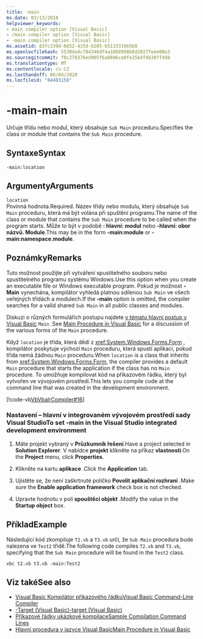 ```yaml
---
title: -main
ms.date: 03/13/2018
helpviewer_keywords:
- main compiler option [Visual Basic]
- /main compiler option [Visual Basic]
- -main compiler option [Visual Basic]
ms.assetid: 83fc339d-6652-415d-b205-b5133319b5b0
ms.openlocfilehash: 5530da4c784346df4a1088998b8d2027feee08e3
ms.sourcegitcommit: f8c270376ed905f6a8896ce0fe25b4f4b38ff498
ms.translationtype: MT
ms.contentlocale: cs-CZ
ms.lasthandoff: 06/04/2020
ms.locfileid: "84403158"
---
```

# <a name="-main"></a><span data-ttu-id="67fb7-102">-main</span><span class="sxs-lookup"><span data-stu-id="67fb7-102">-main</span></span>
<span data-ttu-id="67fb7-103">Určuje třídu nebo modul, který obsahuje `Sub Main` proceduru.</span><span class="sxs-lookup"><span data-stu-id="67fb7-103">Specifies the class or module that contains the `Sub Main` procedure.</span></span>  
  
## <a name="syntax"></a><span data-ttu-id="67fb7-104">Syntaxe</span><span class="sxs-lookup"><span data-stu-id="67fb7-104">Syntax</span></span>  
  
```console  
-main:location  
```  
  
## <a name="arguments"></a><span data-ttu-id="67fb7-105">Argumenty</span><span class="sxs-lookup"><span data-stu-id="67fb7-105">Arguments</span></span>  
 `location`  
 <span data-ttu-id="67fb7-106">Povinná hodnota.</span><span class="sxs-lookup"><span data-stu-id="67fb7-106">Required.</span></span> <span data-ttu-id="67fb7-107">Název třídy nebo modulu, který obsahuje `Sub Main` proceduru, která má být volána při spuštění programu.</span><span class="sxs-lookup"><span data-stu-id="67fb7-107">The name of the class or module that contains the `Sub Main` procedure to be called when the program starts.</span></span> <span data-ttu-id="67fb7-108">Může to být v podobě **: hlavní: modul** nebo **-hlavní: obor názvů. Module**.</span><span class="sxs-lookup"><span data-stu-id="67fb7-108">This may be in the form **-main:module** or **-main:namespace.module**.</span></span>  
  
## <a name="remarks"></a><span data-ttu-id="67fb7-109">Poznámky</span><span class="sxs-lookup"><span data-stu-id="67fb7-109">Remarks</span></span>  
 <span data-ttu-id="67fb7-110">Tuto možnost použijte při vytváření spustitelného souboru nebo spustitelného programu systému Windows.</span><span class="sxs-lookup"><span data-stu-id="67fb7-110">Use this option when you create an executable file or Windows executable program.</span></span> <span data-ttu-id="67fb7-111">Pokud je možnost **-Main** vynechána, kompilátor vyhledá platnou sdílenou `Sub Main` ve všech veřejných třídách a modulech.</span><span class="sxs-lookup"><span data-stu-id="67fb7-111">If the **-main** option is omitted, the compiler searches for a valid shared `Sub Main` in all public classes and modules.</span></span>  
  
 <span data-ttu-id="67fb7-112">Diskuzi o různých formulářích postupu najdete [v tématu hlavní postup v Visual Basic](../../programming-guide/program-structure/main-procedure.md) `Main` .</span><span class="sxs-lookup"><span data-stu-id="67fb7-112">See [Main Procedure in Visual Basic](../../programming-guide/program-structure/main-procedure.md) for a discussion of the various forms of the `Main` procedure.</span></span>  
  
 <span data-ttu-id="67fb7-113">Když `location` je třída, která dědí z <xref:System.Windows.Forms.Form> , kompilátor poskytuje výchozí `Main` proceduru, která spustí aplikaci, pokud třída nemá žádnou `Main` proceduru.</span><span class="sxs-lookup"><span data-stu-id="67fb7-113">When `location` is a class that inherits from <xref:System.Windows.Forms.Form>, the compiler provides a default `Main` procedure that starts the application if the class has no `Main` procedure.</span></span> <span data-ttu-id="67fb7-114">To umožňuje kompilovat kód na příkazovém řádku, který byl vytvořen ve vývojovém prostředí.</span><span class="sxs-lookup"><span data-stu-id="67fb7-114">This lets you compile code at the command line that was created in the development environment.</span></span>  
  
 [!code-vb[VbVbalrCompiler#16](~/samples/snippets/visualbasic/VS_Snippets_VBCSharp/VbVbalrCompiler/VB/Class1.vb#16)]  
  
### <a name="to-set--main-in-the-visual-studio-integrated-development-environment"></a><span data-ttu-id="67fb7-115">Nastavení – hlavní v integrovaném vývojovém prostředí sady Visual Studio</span><span class="sxs-lookup"><span data-stu-id="67fb7-115">To set -main in the Visual Studio integrated development environment</span></span>  
  
1. <span data-ttu-id="67fb7-116">Máte projekt vybraný v **Průzkumník řešení**.</span><span class="sxs-lookup"><span data-stu-id="67fb7-116">Have a project selected in **Solution Explorer**.</span></span> <span data-ttu-id="67fb7-117">V nabídce **projekt** klikněte na příkaz **vlastnosti**.</span><span class="sxs-lookup"><span data-stu-id="67fb7-117">On the **Project** menu, click **Properties**.</span></span>  
  
2. <span data-ttu-id="67fb7-118">Klikněte na kartu **aplikace** .</span><span class="sxs-lookup"><span data-stu-id="67fb7-118">Click the **Application** tab.</span></span>  
  
3. <span data-ttu-id="67fb7-119">Ujistěte se, že není zaškrtnuté políčko **Povolit aplikační rozhraní** .</span><span class="sxs-lookup"><span data-stu-id="67fb7-119">Make sure the **Enable application framework** check box is not checked.</span></span>  
  
4. <span data-ttu-id="67fb7-120">Upravte hodnotu v poli **spouštěcí objekt** .</span><span class="sxs-lookup"><span data-stu-id="67fb7-120">Modify the value in the **Startup object** box.</span></span>  
  
## <a name="example"></a><span data-ttu-id="67fb7-121">Příklad</span><span class="sxs-lookup"><span data-stu-id="67fb7-121">Example</span></span>  
 <span data-ttu-id="67fb7-122">Následující kód zkompiluje `T2.vb` a `T3.vb` určí, že `Sub Main` procedura bude nalezena ve `Test2` třídě.</span><span class="sxs-lookup"><span data-stu-id="67fb7-122">The following code compiles `T2.vb` and `T3.vb`, specifying that the `Sub Main` procedure will be found in the `Test2` class.</span></span>  
  
```console
vbc t2.vb t3.vb -main:Test2  
```  
  
## <a name="see-also"></a><span data-ttu-id="67fb7-123">Viz také</span><span class="sxs-lookup"><span data-stu-id="67fb7-123">See also</span></span>

- [<span data-ttu-id="67fb7-124">Visual Basic Kompilátor příkazového řádku</span><span class="sxs-lookup"><span data-stu-id="67fb7-124">Visual Basic Command-Line Compiler</span></span>](index.md)
- [<span data-ttu-id="67fb7-125">-Target (Visual Basic)</span><span class="sxs-lookup"><span data-stu-id="67fb7-125">-target (Visual Basic)</span></span>](target.md)
- [<span data-ttu-id="67fb7-126">Příkazové řádky ukázkové kompilace</span><span class="sxs-lookup"><span data-stu-id="67fb7-126">Sample Compilation Command Lines</span></span>](sample-compilation-command-lines.md)
- [<span data-ttu-id="67fb7-127">Hlavní procedura v jazyce Visual Basic</span><span class="sxs-lookup"><span data-stu-id="67fb7-127">Main Procedure in Visual Basic</span></span>](../../programming-guide/program-structure/main-procedure.md)
